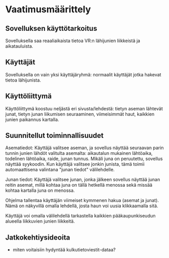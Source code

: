 # Vaatimusmäärittely

## Sovelluksen käyttötarkoitus
Sovelluksella saa reaaliaikaista tietoa VR:n lähijunien liikkeistä ja aikatauluista.

## Käyttäjät
Sovelluksella on vain yksi käyttäjäryhmä: normaalit käyttäjät jotka hakevat tietoa lähijunista.

## Käyttöliittymä
Käyttöliittymä koostuu neljästä eri sivusta/lehdestä: tietyn aseman lähtevät junat, tietyn junan liikumisen seuraaminen, viimeisimmät haut, kaikkien junien paikannus kartalla.

## Suunnitellut toiminnallisuudet
Asematiedot: Käyttäjä valitsee aseman, ja sovellus näyttää seuraavan parin tunnin junien lähdöt valitulta asemalta: aikautalun mukainen lähtöaika, todelinen lähtöaika, raide, junan tunnus. Mikäli juna on peruutettu, sovellus näyttää syykoodin.
Kun käyttäjä valitsee jonkin junista, tämä toimii automaattisena valintana "junan tiedot" välilehdelle.

Junan tiedot: Käyttäjä valitsee junan, jonka jälkeen sovellus näyttää junan reitin asemat, millä kohtaa juna on tällä hetkellä menossa sekä missää kohtaa kartalla juna on menossa.

Ohjelma tallentaa käyttäjän viimeiset kymmenen hakua (asemat ja junat). Nämä on näkyvillä omalla lehdellä, josta haun voi uusia klikkaamalla sitä.

Käyttäjä voi omalla välilehdellä tarkastella kaikkien pääkaupunkiseudun alueella liikkuvien junien liikkeitä.

## Jatkokehtiysideoita
- miten voitaisiin hydyntää kulkutietoviestit-dataa?

